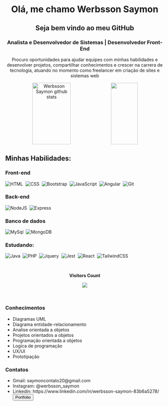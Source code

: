 <h1 align="center"><b> Olá, me chamo Werbsson Saymon </b></h1>
<h2 align="center"><b> Seja bem vindo ao meu GitHub </b></h2>
<h3 align="center"> Analista e Desenvolvedor de Sistemas | Desenvolvedor Front-End </h3>
<p align="center">Procuro oportunidades para ajudar equipes com minhas habilidades e desenvolver projetos, compartilhar conhecimentos e crescer na carrera de tecnologia, atuando no momento como freelancer em criação de sites e sistemas web </p>

<div align="center">  
  <img width="49%" height="195px" src="https://github-readme-stats.vercel.app/api?username=WerbssonSaymon&show_icons=true&count_private=true&hide_border=true&title_color=00bfbf&icon_color=00bfbf&text_color=c9d1d9&bg_color=0d1117" alt="Werbsson Saymon github stats" /> 
  <img width="41%" height="195px" src="https://github-readme-stats.vercel.app/api/top-langs/?username=WerbssonSaymon&layout=compact&hide_border=true&title_color=00bfbf&text_color=00bfbf&bg_color=0d1117" />
</div>

## Minhas Habilidades:
### Front-end
![HTML](https://img.shields.io/badge/HTML5-E34F26?style=for-the-badge&logo=html5&logoColor=white)&nbsp;
![CSS](https://img.shields.io/badge/CSS3-1572B6?style=for-the-badge&logo=css3&logoColor=white)&nbsp;
![Bootstrap](https://img.shields.io/badge/Bootstrap-563D7C?style=for-the-badge&logo=bootstrap&logoColor=white)&nbsp;
![JavaScript](https://img.shields.io/badge/JavaScript-F7DF1E?style=for-the-badge&logo=javascript&logoColor=black)&nbsp;
![Angular](https://img.shields.io/badge/Angular-DD1100?style=for-the-badge&logo=angular&logoColor=white)&nbsp;
![Git](https://img.shields.io/badge/GIT-E44C30?style=for-the-badge&logo=git&logoColor=white)&nbsp;

### Back-end
![NodeJS](https://img.shields.io/badge/-Node.JS-339933?style=for-the-badge&logo=node.js&labelColor=339933&logoColor=white)&nbsp;
![Express](https://img.shields.io/badge/Express-%23333?style=for-the-badge&logo=express&logoColor=white)&nbsp;

### Banco de dados
![MySql](https://img.shields.io/badge/MySQL-005C84?style=for-the-badge&logo=mysql&logoColor=white)&nbsp;
![MongoDB](https://img.shields.io/badge/MongoDB-4EA94B?style=for-the-badge&logo=mongodb&logoColor=white)&nbsp;

### Estudando:
![Java](https://img.shields.io/badge/Java-DD1100?style=for-the-badge&logo=java&labelColor=0D1117&logoColor=white)&nbsp;
![PHP](https://img.shields.io/badge/PHP-777BB4?style=for-the-badge&logo=php&logoColor=white)&nbsp;
![Jquery](https://img.shields.io/badge/jQuery-0769AD?style=for-the-badge&logo=jquery&logoColor=white)&nbsp;
![Jest](https://img.shields.io/badge/-Jest-F7DF1E?style=for-the-badge&logo=jest&labelColor=F7DF1E&logoColor=black)&nbsp;
![React](https://img.shields.io/badge/-React-61DAFB?style=for-the-badge&logo=react&labelColor=61DAFB&logoColor=black)&nbsp;
![TailwindCSS](https://img.shields.io/badge/-TailwindCSS-06B6D4?style=for-the-badge&logo=tailwindcss&labelColor=06B6D4&logoColor=black)&nbsp;

<div align="center">
<br><p align="centre"><b>Visitors Count</b></p>  
<p align="center"><img align="center" src="https://profile-counter.glitch.me/{WerbssonSaymon}/count.svg" /></p> 
<br></div>

<h3>Conhecimentos</h3>
<ul>
  <li>Diagramas UML</li>
  <li>Diagrama entidade-relacionamento</li>
  <li>Analise orientada a objetos</li>
  <li>Projetos orientados a objetos</li>
  <li>Programação orientada a objetos</li>
  <li>Logica de programação</li>
  <li>UX/UI</li>
  <li>Prototipação</li>
</ul>

<h3>Contatos</h3>
<ul>
  <li>Gmail: saymoncontato20@gmail.com</li>
  <li>Instagram: @werbsson_saymon</li>
  <li>Linkedin: https://www.linkedin.com/in/werbsson-saymon-83b6a5278/</li>
  <button href="https://werbssonsaymon.github.io/portfolio/">Portfolio</button>
</ul>
